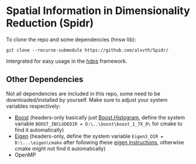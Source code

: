 # Spatial Information in Dimensionality Reduction (Spidr)

To clone the repo and some dependencies (hnsw lib):

```git clone --recurse-submodule https://github.com/alxvth/Spidr/```

Intergrated for easy usage in the [hdps](https://github.com/hdps/SpidrPlugin) framework.

## Other Dependencies
Not all dependencies are included in this repo, some need to be downloaded/installed by yourself. 
Make sure to adjust your system variables respectively:
- [Boost](https://www.boost.org/) (headers-only basically just [Boost.Histogram](https://www.boost.org/doc/libs/1_73_0/libs/histogram/doc/html/index.html), define the system variable `BOOST_INCLUDEDIR = D:\..\boost\boost_1_7X_0\` for cmake to find it automatically)
- [Eigen](http://eigen.tuxfamily.org/index.php?title=Main_Page) (headers-only, define the system variable `Eigen3_DIR = D:\...\eigen\cmake` after following these [eigen instructions](https://gitlab.com/libeigen/eigen/-/blob/master/INSTALL), otherwise cmake might not find it automatically)
- OpenMP
